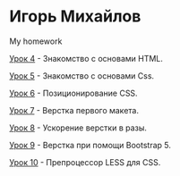 

# Игорь Михайлов
My homework

[Урок 4](https://mihailovig.github.io/lessons_4/ "Знакомство с основами HTML") - Знакомство с основами HTML.


[Урок 5](https://mihailovig.github.io/lessons_5/ "Знакомство с основами Css") - Знакомство с основами Css.


[Урок 6](https://mihailovig.github.io/lessons_6/ "Позиционирование CSS") - Позиционирование CSS.


[Урок 7](https://mihailovig.github.io/lessons_7/ "Верстка первого макета") - Верстка первого макета.


[Урок 8](https://mihailovig.github.io/lessons_8/ "Ускорение верстки в разы") - Ускорение верстки в разы.


[Урок 9](https://mihailovig.github.io/lessons_9/ "Верстка при помощи Bootstrap 5") - Верстка при помощи Bootstrap 5.


[Урок 10](https://mihailovig.github.io/lessons_10/main.less/ "Препроцессор LESS для CSS") - Препроцессор LESS для CSS.
